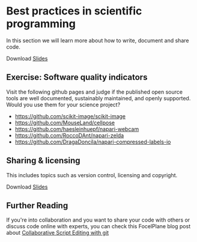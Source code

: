 # Best practices in scientific programming

In this section we will learn more about how to write, document and share code.

Download [Slides](https://github.com/BiAPoL/Image-data-science-with-Python-and-Napari-EPFL2022/raw/main/docs/day5a_Best_practices_scientific_programming/Good_Scientific_Practice.pdf)

## Exercise: Software quality indicators

Visit the following github pages and judge if the published open source tools are well documented, sustainably maintained, and openly supported. 
Would you use them for your science project?

* https://github.com/scikit-image/scikit-image
* https://github.com/MouseLand/cellpose
* https://github.com/haesleinhuepf/napari-webcam
* https://github.com/RoccoDAnt/napari-zelda
* https://github.com/DragaDoncila/napari-compressed-labels-io

## Sharing & licensing

This includes topics such as version control, licensing and copyright.

Download [Slides](https://github.com/BiAPoL/Image-data-science-with-Python-and-Napari-EPFL2022/raw/main/docs/day5a_Best_practices_scientific_programming/Sharing_Licensing.pdf)

## Further Reading

If you're into collaboration and you want to share your code with others or discuss code online with experts, you can check this FocelPlane blog post about [Collaborative Script Editing with git](https://focalplane.biologists.com/2021/09/04/collaborative-bio-image-analysis-script-editing-with-git/)
